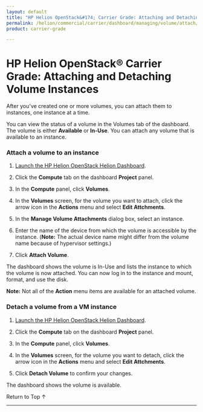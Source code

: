 ```yaml
---
layout: default
title: "HP Helion OpenStack&#174; Carrier Grade: Attaching and Detaching Volume Instances"
permalink: /helion/commercial/carrier/dashboard/managing/volume/attach/
product: carrier-grade

---
```

<!--UNDER REVISION-->

<script>

function PageRefresh {
onLoad="window.refresh"
}

PageRefresh();

</script>

<!--
<p style="font-size: small;"> <a href="/helion/commercial/carrier/ga1/install/">&#9664; PREV</a> | <a href="/helion/commercial/carrier/ga1/install-overview/">&#9650; UP</a> | <a href="/helion/commercial/carrier/ga1/">NEXT &#9654;</a></p> 
-->

# HP Helion OpenStack&#174; Carrier Grade: Attaching and Detaching Volume Instances

After you've created one or more volumes, you can attach them to instances, one instance at a time.

You can view the status of a volume in the Volumes tab of the dashboard. The volume is either **Available** or **In-Use**. You can attach any volume that is available to an instance.

### Attach a volume to an instance ###

1. [Launch the HP Helion OpenStack Helion Dashboard](/helion/openstack/carrier/dashboard/login/).

2. Click the **Compute** tab on the dashboard **Project** panel.

3. In the **Compute** panel, click **Volumes**.

4. In the **Volumes** screen, for the volume you want to attach, click the arrow icon in the **Actions** menu and select **Edit Attchments**.

5. In the **Manage Volume Attachments** dialog box, select an instance.

6. Enter the name of the device from which the volume is accessible by the instance. (**Note:** The actual device name might differ from the volume name because of hypervisor settings.)

7. Click **Attach Volume**.

The dashboard shows the volume is In-Use and lists the instance to which the volume is now attached. You can now log in to the instance and mount, format, and use the disk. 

**Note:** Not all of the **Action** menu items are available for an attached volume.

### Detach a volume from a VM instance ###

1. [Launch the HP Helion OpenStack Helion Dashboard](/helion/openstack/carrier/dashboard/login/).

2. Click the **Compute** tab on the dashboard **Project** panel.

3. In the **Compute** panel, click **Volumes**.

4. In the **Volumes** screen, for the volume you want to detach, click the arrow icon in the **Actions** menu and select **Edit Attchments**.

5. Click **Detach Volume** to confirm your changes.

The dashboard shows the volume is available.

<p><a href="#top" style="padding:14px 0px 14px 0px; text-decoration: none;"> Return to Top &#8593; </a></p>


----
